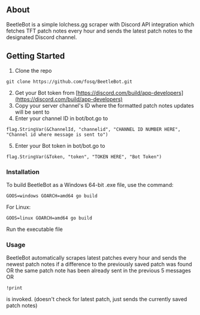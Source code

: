 ## About

BeetleBot is a simple lolchess.gg scraper with Discord API integration which fetches TFT patch notes every hour and sends the latest patch notes to the designated Discord channel. 

## Getting Started

1. Clone the repo
```
git clone https://github.com/fosq/BeetleBot.git
```
2. Get your Bot token from [https://discord.com/build/app-developers](https://discord.com/build/app-developers)
3. Copy your server channel's ID where the formatted patch notes updates will be sent to
4. Enter your channel ID in bot/bot.go to
```
flag.StringVar(&ChannelId, "channelid", "CHANNEL ID NUMBER HERE", "Channel id where message is sent to")
```
5. Enter your Bot token in bot/bot.go to
```
flag.StringVar(&Token, "token", "TOKEN HERE", "Bot Token")
```

### Installation

To build BeetleBot as a Windows 64-bit .exe file, use the command:
```
GOOS=windows GOARCH=amd64 go build
```
For Linux:
```
GOOS=linux GOARCH=amd64 go build
```

Run the executable file

### Usage

BeetleBot automatically scrapes latest patches every hour and sends the newest patch notes if a difference to the previously saved patch was found OR the same patch note has been already sent in the previous 5 messages OR
```
!print
```
is invoked. (doesn't check for latest patch, just sends the currently saved patch notes)